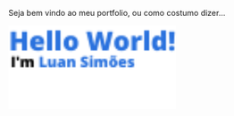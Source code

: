 Seja bem vindo ao meu portfolio, ou como costumo dizer...

<img src="./public/assets/helloWorld.png" alt="Hello World" style="width: 300px;"/>
